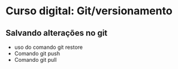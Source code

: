 # Curso digital: Git/versionamento

## Salvando alterações no git 
* uso do comando git restore
* Comando git push
* Comando git pull

